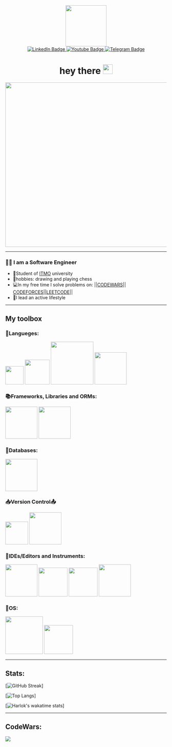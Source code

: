 <div id = "header" align = "center">
  <img src="https://i.pinimg.com/originals/cb/a5/29/cba529666813fa5fc015bfbc92cdfbee.png" width ="128"/>
</div>

<div id="badges" align = "center">
  <a href = "">  
    <img src="https://img.shields.io/badge/LinkedIn-black?style=for-the-badge&logo=linkedin&logoColor=white" alt="LinkedIn Badge"/>
  </a>
  <a href="https://www.youtube.com/channel/UCPanrPMs_miYP8JfFZiUIBQ">
    <img src="https://img.shields.io/badge/YouTube-black?style=for-the-badge&logo=youtube&logoColor=white" alt="Youtube Badge"/>
  </a>   
  <a href="https://t.me/Juzy_Lagrange">
  <img src="https://img.shields.io/badge/Telegram-black?style=for-the-badge&logo=telegram&logoColor=white" alt="Telegram Badge"/>
  </a>
</div>

<div id="sbadge" align = "center">
  <img src="https://komarev.com/ghpvc/?username=JLL-Rudenko-Dmitriy&style=for-the-badge&color=red" alt=""/>
</div>



<h1 align = "center">
  hey there
  <img src="https://media.giphy.com/media/hvRJCLFzcasrR4ia7z/giphy.gif" width="30px"/>
</h1>


<div align="center">
  <img src="https://media.giphy.com/media/v1.Y2lkPTc5MGI3NjExZ3FseHBzMnFqMmlsaDQ2ajB1Y2E2dGd2amJ3anM4czVlZThwMTBnZSZlcD12MV9pbnRlcm5hbF9naWZfYnlfaWQmY3Q9Zw/gvxSarJqWaCqA3bgER/giphy.gif" width="512">
</div>  

---

### :man_technologist: I am a Software Engineer 
- :orange_book:Student of [ITMO](https://en.itmo.ru/en/page/42/Facts_&_Figures.htm) university
- :art:hobbies: drawing and playing chess
- :computer:In my free time I solve problems on: ||[CODEWARS](https://www.codewars.com/users/JLL.RudenkoDmitriy)|| [CODEFORCES](https://codeforces.com/profile/Ntpy_dpy)||[LEETCODE](https://leetcode.com/Dmitri_Rudenko/)||
- :basketball:I lead an active lifestyle

---


## My toolbox
### :page_with_curl:Langueges:
<div>
  <img src="https://img.shields.io/badge/c-black?style=for-the-badge&logo=c&logoColor=white&color=black" width="57px"/>
  <img src="https://img.shields.io/badge/c++-black?style=for-the-badge&logo=cplusplus&logoColor=white&color=black" width="77px"/>
  <img src="https://img.shields.io/badge/javascript-black?style=for-the-badge&logo=javascript&logoColor=white&color=black" width="133px"/>
  <img src="https://img.shields.io/badge/python-black?style=%22for-the-badge%22&logo=%22Python%22&logoColor=%22white%22" width="100px"/>
</div>


### :books:Frameworks, Libraries and ORMs:
<div>
  <img src="https://img.shields.io/badge/NodeJS-black?style=for-the-badge&logo=node.js&logoColor=white&color=black" width="100px"/>
  <img src="https://img.shields.io/badge/django-black?style=for-the-badge&logo=django&logoColor=white&color=black" width="100px"/>
</div>

###  :floppy_disk:Databases:
<div>
  <img src="https://img.shields.io/badge/Sqlite-black?style=for-the-badge&logo=sqlite&logoColor=white&color=black" width="100px"/>

###  :inbox_tray:Version Control:outbox_tray:
<div>
  <img src="https://img.shields.io/badge/GIT-black?style=for-the-badge&logo=git&logoColor=white&color=black" width="71px"/>
  <img src="https://img.shields.io/badge/GitHub-black?style=for-the-badge&logo=github&logoColor=white&color=black" width="100px"/>

### :wrench:IDEs/Editors and Instruments:
<div>
    <img src="https://img.shields.io/badge/VsCode-black?style=for-the-badge&logo=visual-studio-code&logoColor=white&color=black" width="100px"/>
    <img src="https://img.shields.io/badge/CMake-black?style=for-the-badge&logo=cmake&logoColor=white&color=black" width="90px"/>
    <img src="https://img.shields.io/badge/Clion-black?style=for-the-badge&logo=clion&logoColor=white&color=black" width="90px"/>
    <img src="https://img.shields.io/badge/Notion-black?style=for-the-badge&logo=notion&logoColor=white&color=black" width="100px"/>

### :electric_plug:OS:
  <img src="https://img.shields.io/badge/Windows-black?style=for-the-badge&logo=windows&logoColor=white&color=black" width="117px"/>
  <img src="https://img.shields.io/badge/Linux-black?style=for-the-badge&logo=ubuntu&logoColor=white&color=black" width="90px"/>
</div>

--- 

## Stats:
[![GitHub Streak](http://github-readme-streak-stats.herokuapp.com?user=JLL-Rudenko-Dmitriy&theme=javascript-dark&border_radius=5&card_width=496&background=44%2C000000%2CA9650AF5)]

[![Top Langs](https://github-readme-stats.vercel.app/api/top-langs/?username=JLL-Rudenko-Dmitriy&theme=great-gatsby)]

[![Harlok's wakatime stats](https://github-readme-stats.vercel.app/api/wakatime?username=JuzyLagrange&theme=great-gatsby)]

---

## CodeWars:

<img src = "https://www.codewars.com/users/JLL.RudenkoDmitriy/badges/large">
